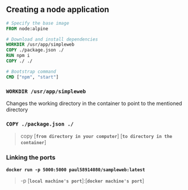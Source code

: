 ## Creating a node application

```dockerfile
# Specify the base image
FROM node:alpine

# Download and install dependencies
WORKDIR /usr/app/simpleweb
COPY ./package.json ./
RUN npm i
COPY ./ ./

# Bootstrap command
CMD ["npm", "start"]
```

### `WORKDIR /usr/app/simpleweb`

Changes the working directory in the container to point to the mentioned directory

### `COPY ./package.json ./`

> copy [**`from directory in your computer`**] [**`to directory in the container`**]

### Linking the ports

**`docker run -p 5000:5000 paul58914080/sampleweb:latest`**

> -p [**`local machine's port`**]:[**`docker machine's port`**]